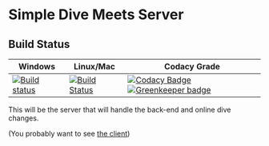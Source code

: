 # Simple Dive Meets Server

## Build Status

| Windows | Linux/Mac | Codacy Grade |
|---------|-----------|--------------|
| [![Build status](https://ci.appveyor.com/api/projects/status/wm13volxa9i2xg3u?svg=true)](https://ci.appveyor.com/project/iblacksand/simpledivemeetsserver) |[![Build Status](https://travis-ci.org/iblacksand/SimpleDiveMeetsServer.svg?branch=master)](https://travis-ci.org/iblacksand/SimpleDiveMeetsServer)| [![Codacy Badge](https://api.codacy.com/project/badge/Grade/719aeb91aeb846b4868532ee3f247fe8)](https://www.codacy.com/app/elizarrj27/SimpleDiveMeetsServer?utm_source=github.com&amp;utm_medium=referral&amp;utm_content=iblacksand/SimpleDiveMeetsServer&amp;utm_campaign=Badge_Grade) [![Greenkeeper badge](https://badges.greenkeeper.io/iblacksand/SimpleDiveMeetsServer.svg)](https://greenkeeper.io/)|


This will be the server that will handle the back-end and online dive changes.

(You probably want to see [the client](https://github.com/iblacksand/SimpleDiveMeets))